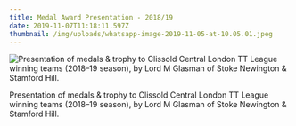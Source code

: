 ```yaml
---
title: Medal Award Presentation - 2018/19
date: 2019-11-07T11:18:11.597Z
thumbnail: /img/uploads/whatsapp-image-2019-11-05-at-10.05.01.jpeg
---
```

![Presentation of medals & trophy to Clissold Central London TT League winning teams (2018–19 season), by Lord M Glasman of Stoke Newington & Stamford Hill.](/img/uploads/whatsapp-image-2019-11-05-at-10.05.01.jpeg "2018/19 CLTTL Season will always remain truly special as 4 out of 5 teams won either top spot and or promotion.")

Presentation of medals & trophy to Clissold Central London TT League winning teams (2018–19 season), by Lord M Glasman of Stoke Newington & Stamford Hill.